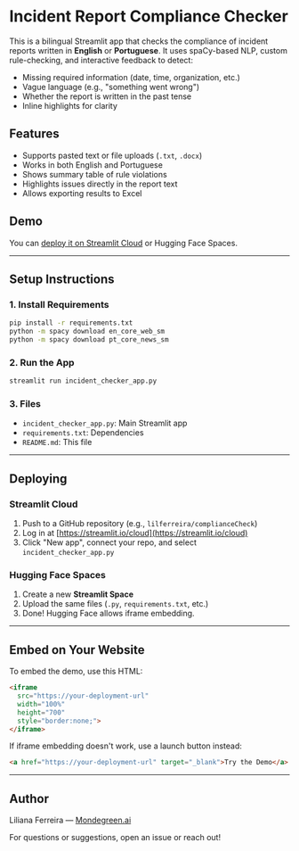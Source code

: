 # Incident Report Compliance Checker

This is a bilingual Streamlit app that checks the compliance of incident reports written in **English** or **Portuguese**. It uses spaCy-based NLP, custom rule-checking, and interactive feedback to detect:

- Missing required information (date, time, organization, etc.)
- Vague language (e.g., "something went wrong")
- Whether the report is written in the past tense
- Inline highlights for clarity

## Features
- Supports pasted text or file uploads (`.txt`, `.docx`)
- Works in both English and Portuguese
- Shows summary table of rule violations
- Highlights issues directly in the report text
- Allows exporting results to Excel

## Demo
You can [deploy it on Streamlit Cloud](https://streamlit.io/cloud) or Hugging Face Spaces.

---

## Setup Instructions

### 1. Install Requirements
```bash
pip install -r requirements.txt
python -m spacy download en_core_web_sm
python -m spacy download pt_core_news_sm
```

### 2. Run the App
```bash
streamlit run incident_checker_app.py
```

### 3. Files
- `incident_checker_app.py`: Main Streamlit app
- `requirements.txt`: Dependencies
- `README.md`: This file

---

## Deploying

### Streamlit Cloud
1. Push to a GitHub repository (e.g., `lilferreira/complianceCheck`)
2. Log in at [https://streamlit.io/cloud](https://streamlit.io/cloud)
3. Click "New app", connect your repo, and select `incident_checker_app.py`

### Hugging Face Spaces
1. Create a new **Streamlit Space**
2. Upload the same files (`.py`, `requirements.txt`, etc.)
3. Done! Hugging Face allows iframe embedding.

---

## Embed on Your Website

To embed the demo, use this HTML:

```html
<iframe 
  src="https://your-deployment-url" 
  width="100%" 
  height="700" 
  style="border:none;">
</iframe>
```

If iframe embedding doesn't work, use a launch button instead:

```html
<a href="https://your-deployment-url" target="_blank">Try the Demo</a>
```

---

## Author
Liliana Ferreira — [Mondegreen.ai](https://mondegreen.ai)

For questions or suggestions, open an issue or reach out!

